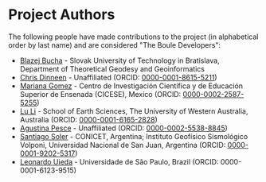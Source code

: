 # Project Authors

The following people have made contributions to the project (in alphabetical
order by last name) and are considered "The Boule Developers":

* [Blazej Bucha](https://github.com/blazej-bucha) - Slovak University of Technology in Bratislava, Department of Theoretical Geodesy and Geoinformatics
* [Chris Dinneen](https://github.com/dabiged) - Unaffiliated (ORCID: [0000-0001-8615-5211](https://orcid.org/0000-0001-8615-5211))
* [Mariana Gomez](https://github.com/MGomezN) - Centro de Investigación Científica y de Educación Superior de Ensenada (CICESE), Mexico (ORCID: [0000-0002-2587-5255](https://orcid.org/0000-0002-2587-5255))
* [Lu Li](https://github.com/LL-Geo) - School of Earth Sciences, The University of Western Australia, Australia (ORCID: [0000-0001-6165-2828](https://www.orcid.org/0000-0001-6165-2828))
* [Agustina Pesce](https://github.com/aguspesce) - Unaffiliated (ORCID: [0000-0002-5538-8845](https://orcid.org//0000-0002-5538-8845))
* [Santiago Soler](https://github.com/santisoler) - CONICET, Argentina; Instituto Geofísico Sismológico Volponi, Universidad Nacional de San Juan, Argentina (ORCID: [0000-0001-9202-5317](https://www.orcid.org/0000-0001-9202-5317))
* [Leonardo Uieda](https://github.com/leouieda) - Universidade de São Paulo, Brazil (ORCID: 0000-0001-6123-9515)
